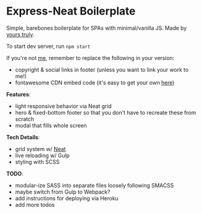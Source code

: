 # Express-Neat Boilerplate

Simple, barebones boilerplate for SPAs with minimal/vanilla JS. Made by [yours truly](https://www.dadler.codes).

To start dev server, run `npm start`

If you're not [me](https://www.github.com/danieladler), remember to replace the following in your version:
- copyright & social links in footer (unless you want to link your work to me!)
- fontawesome CDN embed code (it's easy to get your own [here](https://cdn.fontawesome.com/))

**Features**:
- light responsive behavior via Neat grid
- hero & fixed-bottom footer so that you don't have to recreate these from scratch
- modal that fills whole screen

**Tech Details**:
- grid system w/ [Neat](http://neat.bourbon.io/)
- live reloading w/ Gulp
- styling with SCSS

**TODO**:
- modular-ize SASS into separate files loosely following SMACSS
- maybe switch from Gulp to Webpack?
- add instructions for deploying via Heroku
- add more todos
